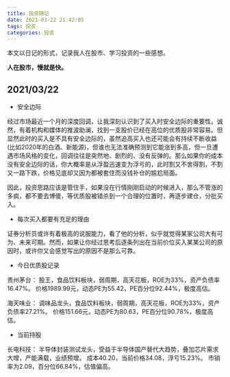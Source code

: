 ```yaml
---
title: 投资随记
date: 2021-03-22 21:42:05
tags: 投资
categories: 投资
---
```


本文以日记的形式，记录我人在股市、学习投资的一些感想。

**人在股市，慢就是快。**

<!--more-->

## 2021/03/22

- 安全边际

经过市场最近一个月的深度回调，让我深刻认识到了买入时安全边际的重要性。诚然，有着机构和媒体的推波助澜，找到一支股价已经在高位的优质股非常容易。但显然此时的买入是不具有安全边际的，虽然追高买入也还可能会有持续不断收益(比如2020年的白酒、新能源)，但谁也无法准确预测到它能涨到多高，但一旦遭遇市场风格的变化，回调往往是突然地、剧烈的、没有反弹的。那么如果你的成本没有安全边际的话，你大概率是从浮盈迅速变为浮亏的，此时割又不舍得割，不割又一路下跌，价格见底却又因为都被套住而没钱补仓的尴尬局面。

因此，投资思路应该是管住手，如果没在行情刚刚启动的时候进入，那么不管涨的多疯，都不要去博傻，等优质股被错杀到一个合理的位置时，再逐步建仓，分批买入。

- 每次买入都要有充足的理由

证券分析员或许有着极高的说服能力，看了他的分析，似乎就觉得某家公司大有可为、未来可期。然而，如果让你经过思考后逐条列出在当前价位买入某某公司的原因时，或许你又会感觉写出的原因不是那么可靠。

- 今日优质股记录

贵州茅台：
股王，食品饮料板块，弱周期，高天花板，ROE为33%，资产负债率16.47%。
价格1989.99元，动态PE为55.42，PE百分位92.44%，极度高估。

海天味业：
调味品龙头，食品饮料板块，弱周期，高天花板，ROE为33%，资产负债率27.21%。
价格151.66元，动态PE为80.63，PE百分位90.78%，极度高估。

- 当前持股

长电科技：
半导体封装测试龙头，受益于半导体国产替代大趋势，叠加芯片需求大增，产能满载，业绩预增。
成本40.20，当前价格34.08，浮亏15.23%。
市销率为2.09，百分位66.84%，估值偏高。